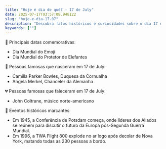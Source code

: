 ```yaml
---
title: "Hoje é dia de quê? - 17 de July"
date: 2025-07-17T03:57:08.948122
slug: "hoje-e-dia-17-07"
description: "Descubra fatos históricos e curiosidades sobre o dia 17 de July, incluindo datas comemorativas e eventos marcantes."
keywords: [""]
---
```


🎉 Principais datas comemorativas:

- Dia Mundial do Emoji
- Dia Mundial do Protetor de Elefantes

🎂 Pessoas famosas que nasceram em 17 de July:

- Camilla Parker Bowles, Duquesa da Cornualha
- Angela Merkel, Chanceler da Alemanha

💔 Pessoas famosas que faleceram em 17 de July:

- John Coltrane, músico norte-americano

📰 Eventos históricos marcantes:

- Em 1945, a Conferência de Potsdam começa, onde líderes dos Aliados se reúnem para discutir o futuro da Europa pós-Segunda Guerra Mundial.
- Em 1996, a TWA Flight 800 explode no ar logo após decolar de Nova York, matando todas as 230 pessoas a bordo.